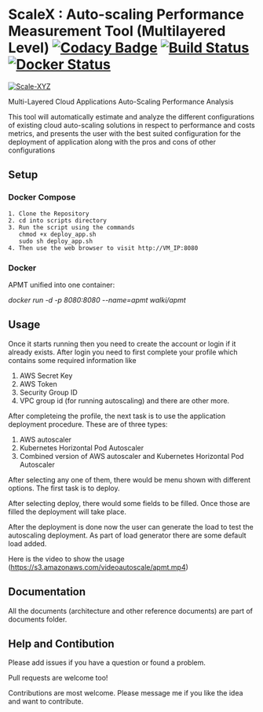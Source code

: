 # ScaleX : Auto-scaling Performance Measurement Tool (Multilayered Level) [![Codacy Badge](https://api.codacy.com/project/badge/Grade/bca3146fb95f49f4866138b41c1de69b)](https://www.codacy.com?utm_source=github.com&amp;utm_medium=referral&amp;utm_content=ansjin/Multi-Layered-Cloud-Applications-Auto-Scaling-Performance-Analysis&amp;utm_campaign=Badge_Grade) [![Build Status](https://travis-ci.com/ansjin/Multi-Layered-Cloud-Applications-Auto-Scaling-Performance-Analysis.svg?token=Ro5JmNzXybzvxeXtg7cx&branch=master)](https://travis-ci.com/ansjin/Multi-Layered-Cloud-Applications-Auto-Scaling-Performance-Analysis) [![Docker Status](https://github.com/ansjin/Multi-Layered-Cloud-Applications-Auto-Scaling-Performance-Analysis/blob/master/Documents/docker-hub.jpg)](https://hub.docker.com/r/ansjin/multi-layered-cloud-applications-auto-scaling-perormance-analysis/)

[![Scale-XYZ](https://github.com/ansjin/APMT/blob/master/Documents/ScaleXYZ.png)](https://github.com/ansjin/APMT)

Multi-Layered Cloud Applications Auto-Scaling Performance Analysis

This tool will automatically estimate and analyze the different configurations of existing cloud auto-scaling solutions in respect to performance and costs metrics, and presents the user with the best suited configuration for the deployment of application along with the pros and cons of other configurations

## Setup
### Docker Compose
 ```
 1. Clone the Repository
 2. cd into scripts directory
 3. Run the script using the commands
    chmod +x deploy_app.sh
    sudo sh deploy_app.sh
 4. Then use the web browser to visit http://VM_IP:8080 
 ```
 ### Docker
 APMT unified into one container:
 
 *docker run -d -p 8080:8080 --name=apmt walki/apmt*
 
 ## Usage
 Once it starts running then you need to create the account or login if it already exists.
 After login you need to first complete your profile which contains some required information like
 1. AWS Secret Key
 2. AWS Token
 3. Security Group ID
 4. VPC group id (for running autoscaling)
 and there are other more.
  
 After completeing the profile, the next task is to use the application deployment procedure. 
 These are of three types: 
 1. AWS autoscaler
 2. Kubernetes Horizontal Pod Autoscaler
 3. Combined version of AWS autoscaler and Kubernetes Horizontal Pod Autoscaler
 
 After selecting any one of them, there would be menu shown with different options.
 The first task is to deploy.
 
 After selecting deploy, there would  some fields to be filled.
 Once those are filled the deployment will take place.
 
 After the deployment is done now the user can generate the load to test the autoscaling deployment.
 As part of load generator there are some default load added. 
 
 Here is the video to show the usage
 (https://s3.amazonaws.com/videoautoscale/apmt.mp4)


## Documentation

All the documents (architecture and other reference documents) are part of documents folder.

## Help and Contibution

Please add issues if you have a question or found a problem. 

Pull requests are welcome too!

Contributions are most welcome. Please message me if you like the idea and want to contribute.
